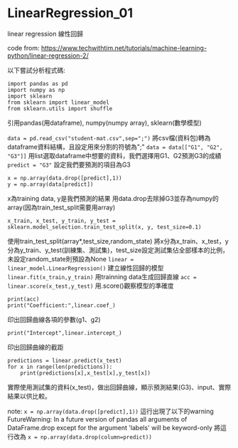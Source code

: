# LinearRegression_01
linear regression 線性回歸

code from:
https://www.techwithtim.net/tutorials/machine-learning-python/linear-regression-2/

以下嘗試分析程式碼:
```
import pandas as pd 
import numpy as np
import sklearn
from sklearn import linear_model
from sklearn.utils import shuffle
```
引用pandas(用dataframe), numpy(numpy array), sklearn(數學模型)

```data = pd.read_csv("student-mat.csv",sep=";")```
將csv檔(資料包)轉為dataframe資料結構，且設定用來分割的符號為";"
```data = data[["G1", "G2", "G3"]]```
用list選取dataframe中想要的資料，我們選擇用G1、G2預測G3的成績
```predict = "G3"```
設定我們要預測的項目為G3
```
x = np.array(data.drop([predict],1))
y = np.array(data[predict])
```
x為training data, y是我們預測的結果
用data.drop去除掉G3並存為numpy的array(因為train_test_split需要用array)
```
x_train, x_test, y_train, y_test = sklearn.model_selection.train_test_split(x, y, test_size=0.1)
```
使用train_test_split(array*,test_size,random_state)
將x分為x_train、x_test，y分為y_train、y_test(訓練集、測試集)，test_size設定測試集佔全部樣本的比例，未設定random_state則預設為None
```linear = linear_model.LinearRegression()```
建立線性回歸的模型
```linear.fit(x_train,y_train)```
用trainning data生成回歸直線
```acc = linear.score(x_test,y_test)```
用.score()觀察模型的準確度
```
print(acc)
print("Coefficient:",linear.coef_)
```
印出回歸曲線各項的參數(g1、g2)
```
print("Intercept",linear.intercept_)
```
印出回歸曲線的截距
```
predictions = linear.predict(x_test)
for x in range(len(predictions)):
    print(predictions[x],x_test[x],y_test[x])
```
實際使用測試集的資料(x_test)，做出回歸曲線，顯示預測結果(G3)、input、實際結果以供比較。


note:
```x = np.array(data.drop([predict],1))```
這行出現了以下的warning
FutureWarning: In a future version of pandas all arguments of DataFrame.drop except for the argument 'labels' will be keyword-only
將這行改為
```x = np.array(data.drop(column=predict))```
